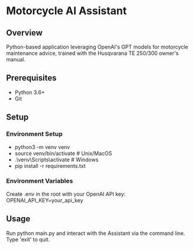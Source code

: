 # Motorcycle AI Assistant

## Overview
Python-based application leveraging OpenAI's GPT models for motorcycle maintenance advice, trained with the Husqvarana TE 250/300 owner's manual.

## Prerequisites
- Python 3.6+
- Git

## Setup

### Environment Setup
- python3 -m venv venv
- source venv/bin/activate # Unix/MacOS
- .\venv\Scripts\activate # Windows
- pip install -r requirements.txt

### Environment Variables
Create .env in the root with your OpenAI API key:
OPENAI_API_KEY=your_api_key

## Usage
Run python main.py and interact with the Assistant via the command line. Type 'exit' to quit.
